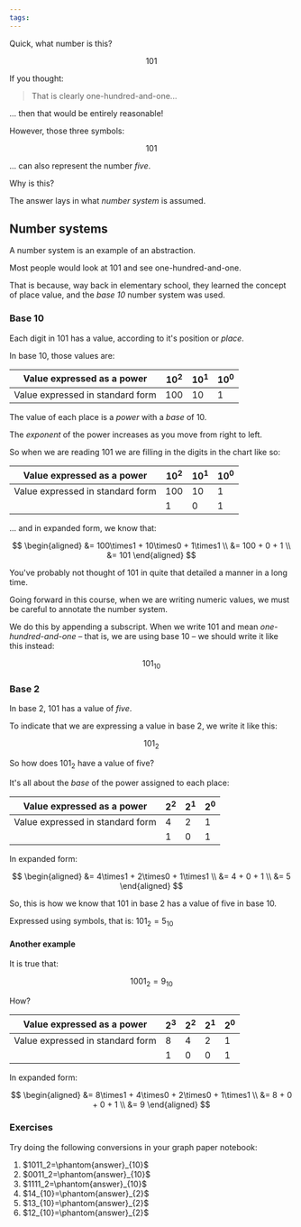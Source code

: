 ```yaml
---
tags:
---
```

Quick, what number is this?

$$101$$

If you thought:

> That is clearly one-hundred-and-one...

... then that would be entirely reasonable!

However, those three symbols:

$$101$$

... can also represent the number *five*.

Why is this?

The answer lays in what *number system* is assumed.

## Number systems

A number system is an example of an abstraction.

Most people would look at $101$ and see one-hundred-and-one.

That is because, way back in elementary school, they learned the concept of place value, and the *base 10* number system was used.

### Base 10

Each digit in $101$ has a value, according to it's position or *place*.

In base 10, those values are:

Value expressed as a power|$10^2$|$10^1$|$10^0$
-|-|-|-
Value expressed in standard form|$100$|$10$|$1$

The value of each place is a *power* with a *base* of 10.

The *exponent* of the power increases as you move from right to left.

So when we are reading $101$ we are filling in the digits in the chart like so:

Value expressed as a power|$10^2$|$10^1$|$10^0$
-|-|-|-
Value expressed in standard form|$100$|$10$|$1$
&nbsp;|$1$|$0$|$1$

... and in expanded form, we know that:

$$
\begin{aligned}
&= 100\times1 + 10\times0 + 1\times1 \\
&= 100 + 0 + 1 \\
&= 101
\end{aligned}
$$

You've probably not thought of $101$ in quite that detailed a manner in a long time. 

Going forward in this course, when we are writing numeric values, we must be careful to annotate the number system.

We do this by appending a subscript. When we write $101$ and mean *one-hundred-and-one* – that is, we are using base 10 – we should write it like this instead:

$$101_{10}$$

### Base 2

In base 2, $101$ has a value of *five*.

To indicate that we are expressing a value in base 2, we write it like this: 

$$101_{2}$$

So how does $101_{2}$ have a value of five?

It's all about the *base* of the power assigned to each place:

Value expressed as a power|$2^2$|$2^1$|$2^0$
-|-|-|-
Value expressed in standard form|$4$|$2$|$1$
&nbsp;|$1$|$0$|$1$

In expanded form:

$$
\begin{aligned}
&= 4\times1 + 2\times0 + 1\times1 \\
&= 4 + 0 + 1 \\
&= 5
\end{aligned}
$$

So, this is how we know that $101$ in base 2 has a value of five in base 10.

Expressed using symbols, that is: $101_2=5_{10}$

#### Another example

It is true that:

$$1001_2=9_{10}$$

How?

Value expressed as a power|$2^3$|$2^2$|$2^1$|$2^0$
-|-|-|-|-
Value expressed in standard form|$8$|$4$|$2$|$1$
&nbsp;|$1$|$0$|$0$|$1$

In expanded form:

$$
\begin{aligned}
&= 8\times1 + 4\times0 + 2\times0 + 1\times1 \\
&= 8 + 0 + 0 + 1 \\
&= 9
\end{aligned}
$$

### Exercises

Try doing the following conversions in your graph paper notebook: 

1. $1011_2=\phantom{answer}_{10}$
2. $0011_2=\phantom{answer}_{10}$
3. $1111_2=\phantom{answer}_{10}$
4. $14_{10}=\phantom{answer}_{2}$
5. $13_{10}=\phantom{answer}_{2}$
6. $12_{10}=\phantom{answer}_{2}$





